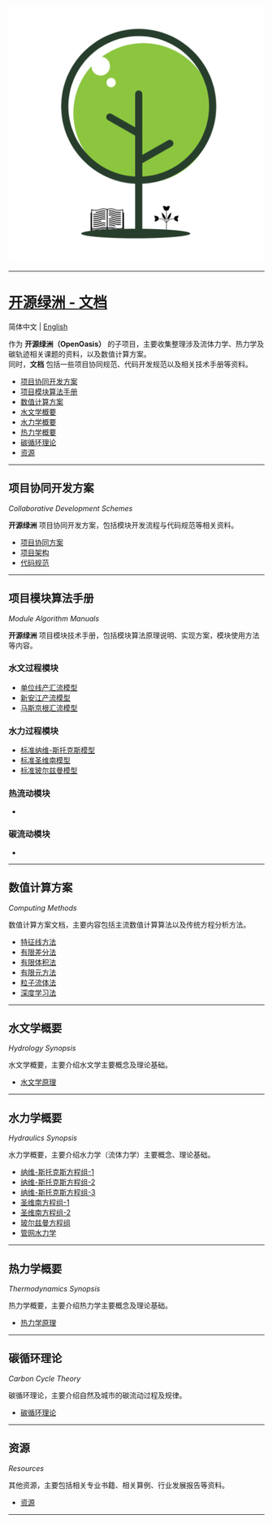 <p align="center">

  <a href="https://github.com/OurForce2020/OpenOasis-Docs">
  <img src="Resources/Logo/logo.svg" alt="OpenOasis-Docs">  
  </a>

</p>

---------------------------------------------------------------------------------

# [开源绿洲 - 文档](https://github.com/OurForce2020/OpenOasis-Docs)

简体中文 | [English](README_EN.md)

作为 **开源绿洲（OpenOasis）** 的子项目，主要收集整理涉及流体力学、热力学及碳轨迹相关课题的资料，以及数值计算方案。  
同时，**文档** 包括一些项目协同规范、代码开发规范以及相关技术手册等资料。

+ [项目协同开发方案](#项目协同开发方案)
+ [项目模块算法手册](#项目模块算法手册)
+ [数值计算方案](#数值计算方案)
+ [水文学概要](#水文学概要)
+ [水力学概要](#水力学概要)
+ [热力学概要](#热力学概要)
+ [碳循环理论](#碳循环理论)
+ [资源](#资源)

---------------------------------------------------------------------------------

## 项目协同开发方案

*Collaborative Development Schemes* 

**开源绿洲** 项目协同开发方案，包括模块开发流程与代码规范等相关资料。

+ [项目协同方案](OpenOasisTutorial/OpenOasisDevelopGuide.md)
+ [项目架构](OpenOasisTutorial/OpenOasisFramework.md)
+ [代码规范](OpenOasisTutorial/CodingGuideLine.md)

---------------------------------------------------------------------------------

## 项目模块算法手册

*Module Algorithm Manuals*

**开源绿洲** 项目模块技术手册，包括模块算法原理说明、实现方案，模块使用方法等内容。

### 水文过程模块

+ [单位线产汇流模型](FluidFlow/Hydrology/modules/api.md)
+ [新安江产流模型](FluidFlow/Hydrology/modules/xaj.md)
+ [马斯京根汇流模型](FluidFlow/Hydrology/modules/msk.md)

### 水力过程模块

+ [标准纳维-斯托克斯模型](FluidFlow/Hydraulics/Modules/StandardNavierStokesModel.md)
+ [标准圣维南模型](FluidFlow/Hydraulics/Modules/StandardSaintVenantModel.md)
+ [标准玻尔兹曼模型](FluidFlow/Hydraulics/Modules/StandardBoltzmannModel.md)

### 热流动模块

+ []()

### 碳流动模块

+ []()

---------------------------------------------------------------------------------

## 数值计算方案

*Computing Methods*

数值计算方案文档，主要内容包括主流数值计算算法以及传统方程分析方法。

+ [特征线方法](NumericalComputationMethods/CharacteristicsMethod.md)
+ [有限差分法](NumericalComputationMethods/FiniteDifferenceMethod.md)
+ [有限体积法](NumericalComputationMethods/FiniteVolumeMethod.md)
+ [有限元方法](NumericalComputationMethods/FiniteElementMethod.md)
+ [粒子流体法](NumericalComputationMethods/ParticleHydrodynamicsMethod.md)
+ [深度学习法](NumericalComputationMethods/DeepLearning.md)

---------------------------------------------------------------------------------

## 水文学概要

*Hydrology Synopsis*

水文学概要，主要介绍水文学主要概念及理论基础。

+ [水文学原理](FluidFlow/Hydrology/HydrologicPrinciple.md)

---------------------------------------------------------------------------------

## 水力学概要

*Hydraulics Synopsis*

水力学概要，主要介绍水力学（流体力学）主要概念、理论基础。

+ [纳维-斯托克斯方程组-1](FluidFlow/Hydraulics/NavierStokesEquations.md)
+ [纳维-斯托克斯方程组-2](FluidFlow/Hydraulics/NavierStokesEquations-2.md)
+ [纳维-斯托克斯方程组-3](FluidFlow/Hydraulics/NavierStokesEquations-3.md)
+ [圣维南方程组-1](FluidFlow/Hydraulics/SaintVenantEquations.md)
+ [圣维南方程组-2](FluidFlow/Hydraulics/SaintVenantEquations-2.md)
+ [玻尔兹曼方程组](FluidFlow/Hydraulics/BoltzmannEquations.md)
+ [管网水力学](FluidFlow/Hydraulics/PipeNetwork.md)

---------------------------------------------------------------------------------

## 热力学概要

*Thermodynamics Synopsis*

热力学概要，主要介绍热力学主要概念及理论基础。

+ [热力学原理](HeatFlow/ThermodynamicsPrinciple.md)

---------------------------------------------------------------------------------

## 碳循环理论

*Carbon Cycle Theory*

碳循环理论，主要介绍自然及城市的碳流动过程及规律。

+ [碳循环理论](CarbonFlow/CarbonCycleTheory.md)

---------------------------------------------------------------------------------

## 资源

*Resources*

其他资源，主要包括相关专业书籍、相关算例、行业发展报告等资料。

+ [资源](Resources/ReadMe.md)

---------------------------------------------------------------------------------